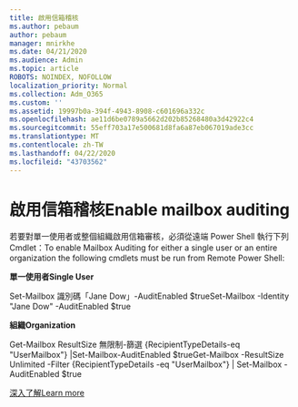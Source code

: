 ```yaml
---
title: 啟用信箱稽核
ms.author: pebaum
author: pebaum
manager: mnirkhe
ms.date: 04/21/2020
ms.audience: Admin
ms.topic: article
ROBOTS: NOINDEX, NOFOLLOW
localization_priority: Normal
ms.collection: Adm_O365
ms.custom: ''
ms.assetid: 19997b0a-394f-4943-8908-c601696a332c
ms.openlocfilehash: ae11d6be0789a5662d202b85268480a3d42922c4
ms.sourcegitcommit: 55eff703a17e500681d8fa6a87eb067019ade3cc
ms.translationtype: MT
ms.contentlocale: zh-TW
ms.lasthandoff: 04/22/2020
ms.locfileid: "43703562"
---
```

# <a name="enable-mailbox-auditing"></a><span data-ttu-id="cbfd9-102">啟用信箱稽核</span><span class="sxs-lookup"><span data-stu-id="cbfd9-102">Enable mailbox auditing</span></span>

<span data-ttu-id="cbfd9-103">若要對單一使用者或整個組織啟用信箱審核，必須從遠端 Power Shell 執行下列 Cmdlet：</span><span class="sxs-lookup"><span data-stu-id="cbfd9-103">To enable Mailbox Auditing for either a single user or an entire organization the following cmdlets must be run from Remote Power Shell:</span></span>
  
 <span data-ttu-id="cbfd9-104">**單一使用者**</span><span class="sxs-lookup"><span data-stu-id="cbfd9-104">**Single User**</span></span>
  
<span data-ttu-id="cbfd9-105">Set-Mailbox 識別碼「Jane Dow」-AuditEnabled $true</span><span class="sxs-lookup"><span data-stu-id="cbfd9-105">Set-Mailbox -Identity "Jane Dow" -AuditEnabled $true</span></span>
  
 <span data-ttu-id="cbfd9-106">**組織**</span><span class="sxs-lookup"><span data-stu-id="cbfd9-106">**Organization**</span></span>
  
<span data-ttu-id="cbfd9-107">Get-Mailbox ResultSize 無限制-篩選 {RecipientTypeDetails-eq "UserMailbox"} |Set-Mailbox-AuditEnabled $true</span><span class="sxs-lookup"><span data-stu-id="cbfd9-107">Get-Mailbox -ResultSize Unlimited -Filter {RecipientTypeDetails -eq "UserMailbox"} | Set-Mailbox -AuditEnabled $true</span></span>
  
[<span data-ttu-id="cbfd9-108">深入了解</span><span class="sxs-lookup"><span data-stu-id="cbfd9-108">Learn more</span></span>](https://docs.microsoft.com/office365/securitycompliance/enable-mailbox-auditing)
  

